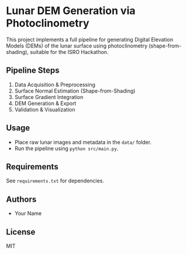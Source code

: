 # Lunar DEM Generation via Photoclinometry

This project implements a full pipeline for generating Digital Elevation Models (DEMs) of the lunar surface using photoclinometry (shape-from-shading), suitable for the ISRO Hackathon.

## Pipeline Steps
1. Data Acquisition & Preprocessing
2. Surface Normal Estimation (Shape-from-Shading)
3. Surface Gradient Integration
4. DEM Generation & Export
5. Validation & Visualization

## Usage
- Place raw lunar images and metadata in the `data/` folder.
- Run the pipeline using `python src/main.py`.

## Requirements
See `requirements.txt` for dependencies.

## Authors
- Your Name

## License
MIT
